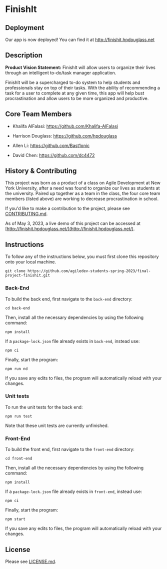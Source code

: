 # FinishIt

## Deployment

Our app is now deployed! You can find it at <http://finishit.hpdouglass.net>

## Description

**Product Vision Statement:** FinishIt will allow users to organize their lives through an intelligent to-do/task manager application.

FinishIt will be a supercharged to-do system to help students and professionals stay on top of their tasks. With the ability of recommending a task for a user to complete at any given time, this app will help bust procrastination and allow users to be more organized and productive.

## Core Team Members

- Khalifa AlFalasi: <https://github.com/Khalifa-AlFalasi>

- Harrison Douglass: <https://github.com/hpdouglass>

- Allen Li: <https://github.com/Bast1onic>

- David Chen: <https://github.com/dc4472>

## History & Contributing

This project was born as a product of a class on Agile Development at New York University, after a need was found to organize our lives as students at the university. Paired up together as a team in the class, the four core team members (listed above) are working to decrease procrastination in school.

If you'd like to make a contribution to the project, please see [CONTRIBUTING.md](./CONTRIBUTING.md).

As of May 3, 2023, a live demo of this project can be accessed at [http://finishit.hpdouglass.net/](http://finishit.hpdouglass.net/).

## Instructions

To follow any of the instructions below, you must first clone this repository onto your local machine.

```
git clone https://github.com/agiledev-students-spring-2023/final-project-finishit.git
```

### Back-End

To build the back end, first navigate to the `back-end` directory:

```
cd back-end
```

Then, install all the necessary dependencies by using the following command:

```
npm install
```

If a `package-lock.json` file already exists in `back-end`, instead use:

```
npm ci
```

Finally, start the program:

```
npm run nd
```

If you save any edits to files, the program will automatically reload with your changes.

### Unit tests
To run the unit tests for the back end:
```
npm run test
```
Note that these unit tests are currently unfinished.

### Front-End

To build the front end, first navigate to the `front-end` directory:

```
cd front-end
```

Then, install all the necessary dependencies by using the following command:

```
npm install
```

If a `package-lock.json` file already exists in `front-end`, instead use:

```
npm ci
```

Finally, start the program:

```
npm start
```

If you save any edits to files, the program will automatically reload with your changes.

## License

Please see [LICENSE.md](./LICENSE.md).

